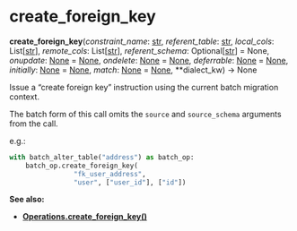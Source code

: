 # create_foreign_key

**create_foreign_key**(*constraint_name*:  [str], *referent_table*:  [str], *local_cols*:  List\[[str]\], *remote_cols*:  List\[[str]\], *referent_schema*:  Optional\[[str]\] = None, *onupdate*:  [None] = [None], *ondelete*:  [None] = [None], *deferrable*:  [None] = [None], *initially*:  [None] = [None], *match*:  [None] = [None], **dialect_kw) → None

[str]: https://docs.python.org/3/library/stdtypes.html#str
[None]: https://docs.python.org/3/library/constants.html#None
[Operations.create_foreign_key()]: ../zh/06_01_07_create_foreign_key.md

Issue a “create foreign key” instruction using the current batch migration context.

The batch form of this call omits the `source` and `source_schema` arguments from the call.

e.g.:

```python
with batch_alter_table("address") as batch_op:
    batch_op.create_foreign_key(
                "fk_user_address",
                "user", ["user_id"], ["id"])
```

**See also:**

* **[Operations.create_foreign_key()]**

